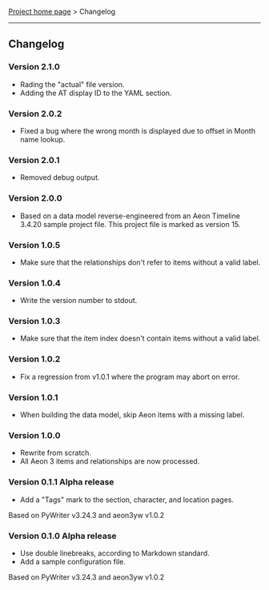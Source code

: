 [Project home page](index) > Changelog

------------------------------------------------------------------------

## Changelog

### Version 2.1.0

- Rading the "actual" file version.
- Adding the AT display ID to the YAML section.

### Version 2.0.2

- Fixed a bug where the wrong month is displayed due to offset in Month name lookup. 

### Version 2.0.1

- Removed debug output.

### Version 2.0.0

- Based on a data model reverse-engineered from an Aeon Timeline 3.4.20 
  sample project file. This project file is marked as version 15. 

### Version 1.0.5

- Make sure that the relationships don't refer to items without a valid label.

### Version 1.0.4

- Write the version number to stdout. 

### Version 1.0.3

- Make sure that the item index doesn't contain items without a valid label.

### Version 1.0.2

- Fix a regression from v1.0.1 where the program may abort on error.

### Version 1.0.1

- When building the data model, skip Aeon items with a missing label. 

### Version 1.0.0

- Rewrite from scratch.
- All Aeon 3 items and relationships are now processed.

### Version 0.1.1 Alpha release

- Add a "Tags" mark to the section, character, and location pages. 

Based on PyWriter v3.24.3 and aeon3yw v1.0.2

### Version 0.1.0 Alpha release

- Use double linebreaks, according to Markdown standard.
- Add a sample configuration file.

Based on PyWriter v3.24.3 and aeon3yw v1.0.2

